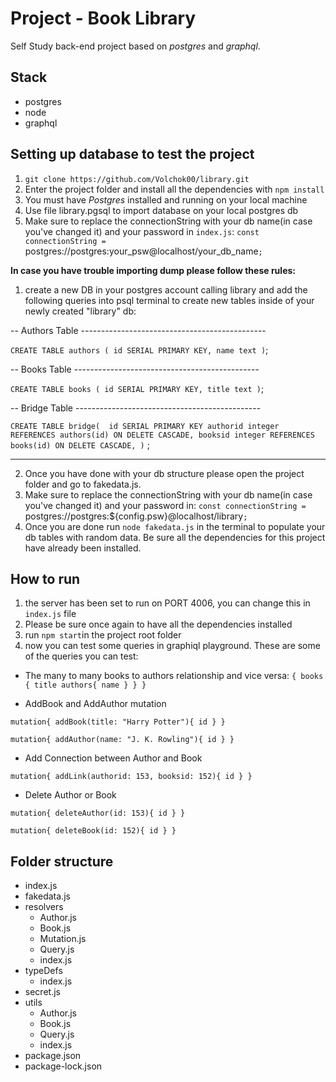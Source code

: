 # Project - Book Library 
Self Study back-end project based on _postgres_ and _graphql_.

## Stack
* postgres
* node
* graphql

## Setting up database to test the project
1) `git clone https://github.com/Volchok00/library.git`
1) Enter the project folder and install all the dependencies with `npm install` 
2) You must have _Postgres_ installed and running on your local machine
3) Use file library.pgsql to import database on your local postgres db
4) Make sure to replace the connectionString with your db name(in case you've changed it) and your password in `index.js`:
`const connectionString = `postgres://postgres:your_psw@localhost/your_db_name`;`

**In case you have trouble importing dump please follow these rules:**
1) create a new DB in your postgres account calling library and add the following queries into psql terminal to create new tables inside of your newly created "library" db:

-- Authors Table ----------------------------------------------

`CREATE TABLE authors (
    id SERIAL PRIMARY KEY,
    name text
)`;

-- Books Table ----------------------------------------------

`CREATE TABLE books (
    id SERIAL PRIMARY KEY,
    title text
)`;

-- Bridge Table ----------------------------------------------

`CREATE TABLE bridge( 
    id SERIAL PRIMARY KEY
    authorid integer REFERENCES authors(id) ON DELETE CASCADE,
    booksid integer REFERENCES books(id) ON DELETE CASCADE,
  )`
;

 -------------------------------------------------------------
 
2) Once you have done with your db structure please open the project folder and go to fakedata.js.
3) Make sure to replace the connectionString with your db name(in case you've changed it) and your password in:
`const connectionString = `postgres://postgres:${config.psw}@localhost/library`;` 
4) Once you are done run `node fakedata.js` in the terminal to populate your db tables with random data. Be sure all the dependencies for this project have already been installed. 

## How to run

1) the server has been set to run on PORT 4006, you can change this in `index.js` file
2) Please be sure once again to have all the dependencies installed
3) run `npm start`in the project root folder
4) now you can test some queries in graphiql playground. These are some of the queries you can test:

* The many to many books to authors relationship and vice versa:
`{
  books {
    title
    authors{
      name
    }
  }
}`

* AddBook and AddAuthor mutation

`mutation{
  addBook(title: "Harry Potter"){
    id
  }
}`

`mutation{
  addAuthor(name: "J. K. Rowling"){
    id
  }
}
`
* Add Connection between Author and Book

`mutation{
  addLink(authorid: 153, booksid: 152){
    id
  }
}`

* Delete Author or Book

`mutation{
  deleteAuthor(id: 153){
    id
  }
}`

`mutation{
  deleteBook(id: 152){
    id
  }
}`

## Folder structure
* index.js
* fakedata.js
* resolvers
  * Author.js
  * Book.js
  * Mutation.js
  * Query.js
  * index.js
* typeDefs
  * index.js
* secret.js
* utils
  * Author.js
  * Book.js
  * Query.js
  * index.js
* package.json
* package-lock.json
